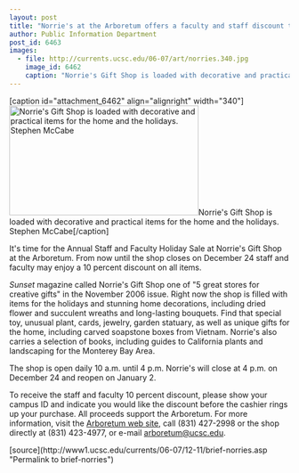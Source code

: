 ```yaml
---
layout: post
title: "Norrie's at the Arboretum offers a faculty and staff discount this month"
author: Public Information Department
post_id: 6463
images:
  - file: http://currents.ucsc.edu/06-07/art/norries.340.jpg
    image_id: 6462
    caption: "Norrie's Gift Shop is loaded with decorative and practical items for the home and the holidays. Stephen McCabe"
---
```


[caption id="attachment_6462" align="alignright" width="340"]<a href="http://localhost/mysite/wp-content/uploads/2006/12/norries.340.jpg"><img class="size-full wp-image-6462" src="http://localhost/mysite/wp-content/uploads/2006/12/norries.340.jpg" alt="Norrie's Gift Shop is loaded with decorative and practical items for the home and the holidays. Stephen McCabe" width="340" height="197" /></a>Norrie's Gift Shop is loaded with decorative and practical items for the home and the holidays. Stephen McCabe[/caption]
<a name="content" id="content"></a>
<p>
  It's time for the Annual Staff and Faculty Holiday Sale at Norrie's Gift Shop at the Arboretum. From now until the shop closes on December 24 staff and faculty may enjoy a 10 percent discount on all items.
</p>
<p>
  <i>Sunset</i> magazine called Norrie's Gift Shop one of "5 great stores for creative gifts" in the November 2006 issue. Right now the shop is filled with items for the holidays and stunning home decorations, including dried flower and succulent wreaths and long-lasting bouquets. Find that special toy, unusual plant, cards, jewelry, garden statuary, as well as unique gifts for the home, including carved soapstone boxes from Vietnam. Norrie's also carries a selection of books, including guides to California plants and landscaping for the Monterey Bay Area.
</p>
<p>
  The shop is open daily 10 a.m. until 4 p.m. Norrie's will close at 4 p.m. on December 24 and reopen on January 2.
</p>
<p>
  To receive the staff and faculty 10 percent discount, please show your campus ID and indicate you would like the discount before the cashier rings up your purchase. All proceeds support the Arboretum. For more information, visit the <a href="http://arboretum.ucsc.edu">Arboretum web site</a>, call (831) 427-2998 or the shop directly at (831) 423-4977, or e-mail <a href="mailto:arboretum@ucsc.edu">arboretum@ucsc.edu</a>.
</p>
[source](http://www1.ucsc.edu/currents/06-07/12-11/brief-norries.asp "Permalink to brief-norries")
